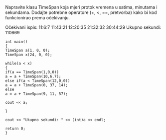Napravite klasu TimeSpan koja mjeri protok vremena u satima, minutama i sekundama.
Dodajte potrebne operatore (+, <, ==, pretvorba) kako bi kod funkcionirao prema očekivanju.

Očekivani ispis:
11:6:7
11:43:21
12:20:35
21:32:32
30:44:29
Ukupno sekundi: 110669

```
int main()
{
TimeSpan a(1, 0, 0);
TimeSpan x(24, 0, 0);

while(a < x)
{
if(a == TimeSpan(1,0,0))
a = a + TimeSpan(10,6,7);
else if(a < TimeSpan(12,0,0))
a = a + TimeSpan(0, 37, 14);
else
a = a + TimeSpan(9, 11, 57);

cout << a;

}

cout << "Ukupno sekundi: " << (int)a << endl;

return 0;
}
